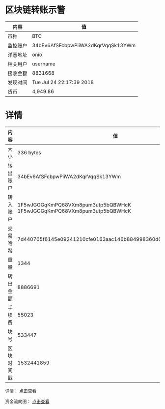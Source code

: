 ﻿# 区块链转账示警
|内容|值|
| ----- | ---- |
| 币种 | BTC |
|监控账户 | 34bEv6AfSFcbpwPiiWA2dKqrVqqSk13YWm |
 |洋葱地址 | onio | 
 |相关用户 | username | 
|接收金额 | 8831668 |
|发现时间 |Tue Jul 24 22:17:39 2018|
|货币 |4,949.86 |


# 详情
|内容|值|
| ---  |  ----- |
|大小   | 336 bytes |
|转出账户 |  34bEv6AfSFcbpwPiiWA2dKqrVqqSk13YWm<br/>  |
|转入账户 |  1F5wJGGGqKmPQ68VXm8pum3utp5bQBWHcK<br/>  1F5wJGGGqKmPQ68VXm8pum3utp5bQBWHcK<br/>  |
|交易哈希 | 7d440705f6145e09241210cfe0163aac146b884998360d6d4dd7ca02712cee22 |
|重量 | 1344 |
|转出金额 | 8886691 |
|手续费 | 55023 |
|块号 |533447|
|区块时间戳 | 1532441859 |


详情： [点击查看]( https://blockchain.info/tx/7d440705f6145e09241210cfe0163aac146b884998360d6d4dd7ca02712cee22)

资金流向图： [点击查看](https://blockchain.info/tree/362375376)